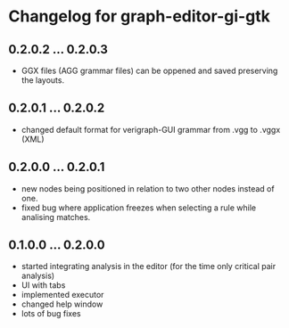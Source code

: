 # Changelog for graph-editor-gi-gtk

## 0.2.0.2 ... 0.2.0.3
 - GGX files (AGG grammar files) can be oppened and saved preserving the layouts.

## 0.2.0.1 ... 0.2.0.2
 - changed default format for verigraph-GUI grammar from .vgg to .vggx (XML)

## 0.2.0.0 ... 0.2.0.1
 - new nodes being positioned in relation to two other nodes instead of one.
 - fixed bug where application freezes when selecting a rule while analising matches.

## 0.1.0.0 ... 0.2.0.0
 - started integrating analysis in the editor (for the time only critical pair analysis)
 - UI with tabs
 - implemented executor
 - changed help window
 - lots of bug fixes
